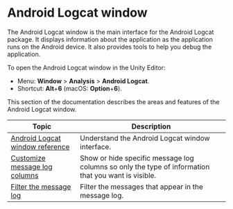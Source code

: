 # Android Logcat window

The Android Logcat window is the main interface for the Android Logcat package. It displays information about the application as the application runs on the Android device. It also provides tools to help you debug the application.

To open the Android Logcat window in the Unity Editor:

* Menu: **Window** > **Analysis** > **Android Logcat**.
* Shortcut: **Alt**+**6** (macOS: **Option**+**6**).

This section of the documentation describes the areas and features of the Android Logcat window.

| **Topic**                                                    | **Description**                                              |
| ------------------------------------------------------------ | ------------------------------------------------------------ |
| [Android Logcat window reference](android-logcat-window-reference.md) | Understand the Android Logcat window interface.              |
| [Customize message log columns](android-logcat-window-message-log-customize.md) | Show or hide specific message log columns so only the type of information that you want is visible. |
| [Filter the message log](android-logcat-window-message-log-filter.md) | Filter the messages that appear in the message log.          |